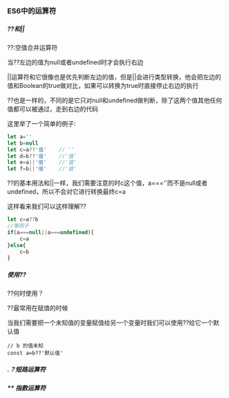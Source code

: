 ### ES6中的运算符

##### ??和||

??:空值合并运算符

当??左边的值为null或者undefined时才会执行右边

||运算符和它很像也是优先判断左边的值，但是||会进行类型转换，他会把左边的值和Boolean的true做对比，如果可以转换为true时直接停止右边的执行

??也是一样的，不同的是它只对null和undefined做判断，除了这两个值其他任何值都可以被通过，走到右边的代码

这里举了一个简单的例子:

```js
let a=''
let b=null
let c=a??'值'	// ''
let d=b??'值'	//'值'
let e=a||'值'	//'值'
let f=b||'值'	//'值'
```

??的基本用法和||一样，我们需要注意的时c这个值，a===''而不是null或者undefined，所以不会对它进行转换最终c=a

这样看来我们可以这样理解??

```js
let c=a??b
//等同于
if(a===null||a===undefined){
	c=a
}else{
	c=b
}
```

##### 使用??

??何时使用？

??最常用在赋值的时候

当我们需要把一个未知值的变量赋值给另一个变量时我们可以使用??给它一个默认值

```
// b 的值未知
const a=b??'默认值'
```

##### .？短路运算符



##### ** 指数运算符

